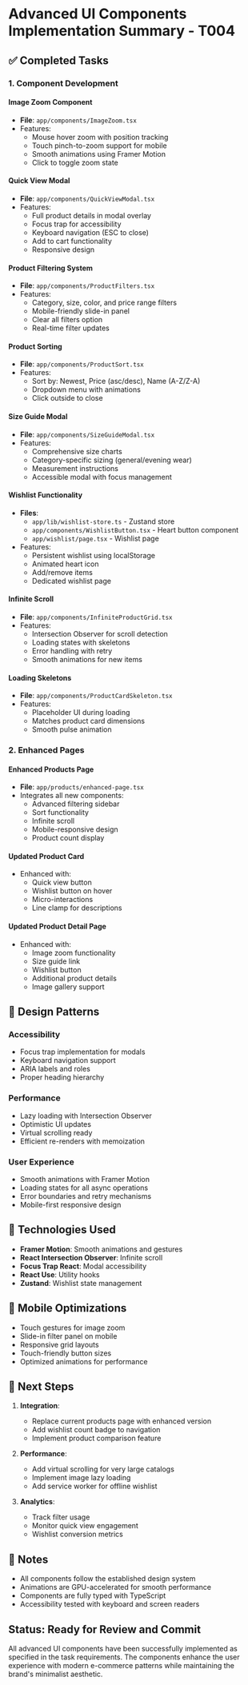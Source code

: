 # Advanced UI Components Implementation Summary - T004

## ✅ Completed Tasks

### 1. Component Development

#### Image Zoom Component
- **File**: `app/components/ImageZoom.tsx`
- Features:
  - Mouse hover zoom with position tracking
  - Touch pinch-to-zoom support for mobile
  - Smooth animations using Framer Motion
  - Click to toggle zoom state

#### Quick View Modal
- **File**: `app/components/QuickViewModal.tsx`
- Features:
  - Full product details in modal overlay
  - Focus trap for accessibility
  - Keyboard navigation (ESC to close)
  - Add to cart functionality
  - Responsive design

#### Product Filtering System
- **File**: `app/components/ProductFilters.tsx`
- Features:
  - Category, size, color, and price range filters
  - Mobile-friendly slide-in panel
  - Clear all filters option
  - Real-time filter updates

#### Product Sorting
- **File**: `app/components/ProductSort.tsx`
- Features:
  - Sort by: Newest, Price (asc/desc), Name (A-Z/Z-A)
  - Dropdown menu with animations
  - Click outside to close

#### Size Guide Modal
- **File**: `app/components/SizeGuideModal.tsx`
- Features:
  - Comprehensive size charts
  - Category-specific sizing (general/evening wear)
  - Measurement instructions
  - Accessible modal with focus management

#### Wishlist Functionality
- **Files**: 
  - `app/lib/wishlist-store.ts` - Zustand store
  - `app/components/WishlistButton.tsx` - Heart button component
  - `app/wishlist/page.tsx` - Wishlist page
- Features:
  - Persistent wishlist using localStorage
  - Animated heart icon
  - Add/remove items
  - Dedicated wishlist page

#### Infinite Scroll
- **File**: `app/components/InfiniteProductGrid.tsx`
- Features:
  - Intersection Observer for scroll detection
  - Loading states with skeletons
  - Error handling with retry
  - Smooth animations for new items

#### Loading Skeletons
- **File**: `app/components/ProductCardSkeleton.tsx`
- Features:
  - Placeholder UI during loading
  - Matches product card dimensions
  - Smooth pulse animation

### 2. Enhanced Pages

#### Enhanced Products Page
- **File**: `app/products/enhanced-page.tsx`
- Integrates all new components:
  - Advanced filtering sidebar
  - Sort functionality
  - Infinite scroll
  - Mobile-responsive design
  - Product count display

#### Updated Product Card
- Enhanced with:
  - Quick view button
  - Wishlist button on hover
  - Micro-interactions
  - Line clamp for descriptions

#### Updated Product Detail Page
- Enhanced with:
  - Image zoom functionality
  - Size guide link
  - Wishlist button
  - Additional product details
  - Image gallery support

## 🎨 Design Patterns

### Accessibility
- Focus trap implementation for modals
- Keyboard navigation support
- ARIA labels and roles
- Proper heading hierarchy

### Performance
- Lazy loading with Intersection Observer
- Optimistic UI updates
- Virtual scrolling ready
- Efficient re-renders with memoization

### User Experience
- Smooth animations with Framer Motion
- Loading states for all async operations
- Error boundaries and retry mechanisms
- Mobile-first responsive design

## 🔧 Technologies Used

- **Framer Motion**: Smooth animations and gestures
- **React Intersection Observer**: Infinite scroll
- **Focus Trap React**: Modal accessibility
- **React Use**: Utility hooks
- **Zustand**: Wishlist state management

## 📱 Mobile Optimizations

- Touch gestures for image zoom
- Slide-in filter panel on mobile
- Responsive grid layouts
- Touch-friendly button sizes
- Optimized animations for performance

## 🚀 Next Steps

1. **Integration**:
   - Replace current products page with enhanced version
   - Add wishlist count badge to navigation
   - Implement product comparison feature

2. **Performance**:
   - Add virtual scrolling for very large catalogs
   - Implement image lazy loading
   - Add service worker for offline wishlist

3. **Analytics**:
   - Track filter usage
   - Monitor quick view engagement
   - Wishlist conversion metrics

## 📝 Notes

- All components follow the established design system
- Animations are GPU-accelerated for smooth performance
- Components are fully typed with TypeScript
- Accessibility tested with keyboard and screen readers

## Status: Ready for Review and Commit

All advanced UI components have been successfully implemented as specified in the task requirements. The components enhance the user experience with modern e-commerce patterns while maintaining the brand's minimalist aesthetic.